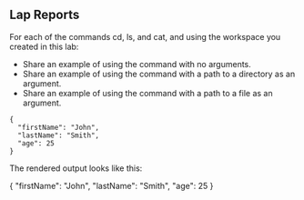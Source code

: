 ## Lap Reports

For each of the commands cd, ls, and cat, and using the workspace you created in this lab:

* Share an example of using the command with no arguments.
* Share an example of using the command with a path to a directory as an argument.
* Share an example of using the command with a path to a file as an argument.

```
{
  "firstName": "John",
  "lastName": "Smith",
  "age": 25
}
```
The rendered output looks like this:

{
  "firstName": "John",
  "lastName": "Smith",
  "age": 25
}
